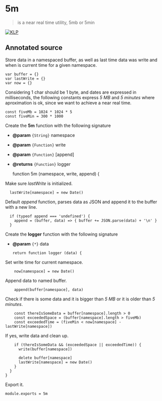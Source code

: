 # 5m

> is a near real time utility, 5mb or 5min

[![KLP](https://img.shields.io/badge/kiss-literate-orange.svg)](http://g14n.info/kiss-literate-programming)

## Annotated source

Store data in a namespaced buffer, as well as last time data was write and when is current time for a given namespace.

    var buffer = {}
    var lastWrite = {}
    var now = {}

Considering 1 char should be 1 byte, and dates are expressed in milliseconds, the following constants
express *5 MB* and *5 minutes* where aproximation is ok, since we want to achieve a near real time.

    const fiveMb = 1024 * 1024 * 5
    const fiveMin = 300 * 1000

Create the **5m** function with the following signature

* **@param** `{String}` namespace
* **@param** `{Function}` write
* **@param** `{Function}` [append]
* **@returns** `{Function}` logger

    function 5m (namespace, write, append) {

Make sure *lastWrite* is initialized.

      lastWrite[namespace] = new Date()

Default *append* function, parses data as JSON and append it to the buffer with a new line.

      if (typeof append === 'undefined') {
        append = (buffer, data) => { buffer += JSON.parse(data) + '\n' }
      }

Create the **logger** function with the following signature

* **@param** `{*}` data
      
      return function logger (data) {

Set write time for current namespace.

        now[namespace] = new Date()

Append data to named buffer.

        append(buffer[namespace], data)

Check if there is some data and it is bigger than *5 MB* or it is older than *5 minutes*.

        const thereIsSomeData = buffer[namespace].length > 0
        const exceededSpace = (buffer[namespace].length > fiveMb)
        const exceededTime = (fiveMin < now[namespace] - lastWrite[namespace])

If yes, write data and clean up.

        if (thereIsSomeData && (exceededSpace || exceededTime)) {
          write(buffer[namespace])
          
          delete buffer[namespace]
          lastWrite[namespace] = new Date()
        }
      }
    }

Export it.

    module.exports = 5m
